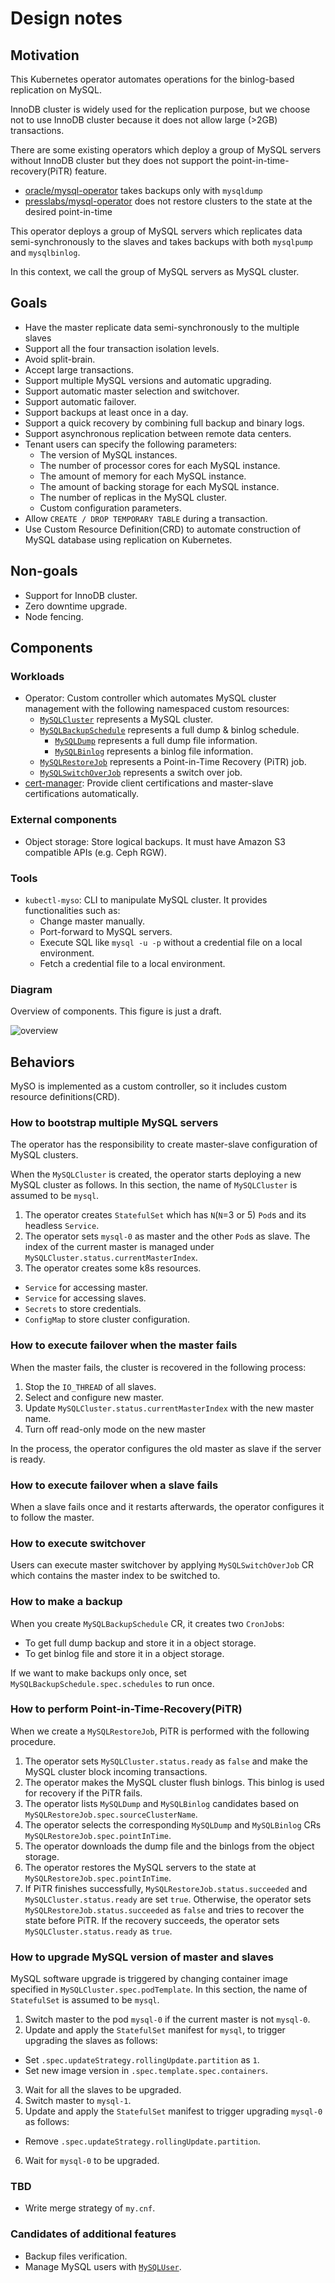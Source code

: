 Design notes
============

Motivation
----------

This Kubernetes operator automates operations for the binlog-based replication on MySQL.

InnoDB cluster is widely used for the replication purpose, but we choose not to use InnoDB cluster because it does not allow large (>2GB) transactions.

There are some existing operators which deploy a group of MySQL servers without InnoDB cluster but they does not support the point-in-time-recovery(PiTR) feature.

- [oracle/mysql-operator](https://github.com/oracle/mysql-operator) takes backups only with `mysqldump`
- [presslabs/mysql-operator](https://github.com/presslabs/mysql-operator) does not restore clusters to the state at the desired point-in-time

This operator deploys a group of MySQL servers which replicates data semi-synchronously to the slaves and takes backups with both `mysqlpump` and `mysqlbinlog`.

In this context, we call the group of MySQL servers as MySQL cluster.

Goals
-----

- Have the master replicate data semi-synchronously to the multiple slaves
- Support all the four transaction isolation levels.
- Avoid split-brain.
- Accept large transactions.
- Support multiple MySQL versions and automatic upgrading.
- Support automatic master selection and switchover.
- Support automatic failover.
- Support backups at least once in a day.
- Support a quick recovery by combining full backup and binary logs.
- Support asynchronous replication between remote data centers.
- Tenant users can specify the following parameters:
  - The version of MySQL instances.
  - The number of processor cores for each MySQL instance.
  - The amount of memory for each MySQL instance.
  - The amount of backing storage for each MySQL instance.
  - The number of replicas in the MySQL cluster.
  - Custom configuration parameters.
- Allow `CREATE / DROP TEMPORARY TABLE` during a transaction.
- Use Custom Resource Definition(CRD) to automate construction of MySQL database using replication on Kubernetes.

Non-goals
---------

- Support for InnoDB cluster.
- Zero downtime upgrade.
- Node fencing.

Components
----------

### Workloads

- Operator: Custom controller which automates MySQL cluster management with the following namespaced custom resources:
  - [`MySQLCluster`](crd_mysql_cluster.md) represents a MySQL cluster.
  - [`MySQLBackupSchedule`](crd_mysql_backup_schedule.md) represents a full dump & binlog schedule.
    - [`MySQLDump`](crd_mysql_dump.md) represents a full dump file information.
    - [`MySQLBinlog`](crd_mysql_binlog.md) represents a binlog file information.
  - [`MySQLRestoreJob`](crd_mysql_restore_job.md) represents a Point-in-Time Recovery (PiTR) job.
  - [`MySQLSwitchOverJob`](crd_mysql_switch_over_job.md) represents a switch over job.
- [cert-manager](https://cert-manager.io/): Provide client certifications and master-slave certifications automatically.

### External components

- Object storage: Store logical backups. It must have Amazon S3 compatible APIs (e.g. Ceph RGW).

### Tools

- `kubectl-myso`: CLI to manipulate MySQL cluster. It provides functionalities such as:
  - Change master manually.
  - Port-forward to MySQL servers.
  - Execute SQL like `mysql -u -p` without a credential file on a local environment.
  - Fetch a credential file to a local environment.

### Diagram

Overview of components. This figure is just a draft.

![overview](./images/overview.png)

Behaviors
---------

MySO is implemented as a custom controller, so it includes custom resource definitions(CRD).

### How to bootstrap multiple MySQL servers

The operator has the responsibility to create master-slave configuration of MySQL clusters.

When the `MySQLCluster` is created, the operator starts deploying a new MySQL cluster as follows.
In this section, the name of `MySQLCluster` is assumed to be `mysql`.

1. The operator creates `StatefulSet` which has `N`(`N`=3 or 5) `Pod`s and its headless `Service`.
1. The operator sets `mysql-0` as master and the other `Pod`s as slave.
   The index of the current master is managed under `MySQLCluster.status.currentMasterIndex`.
1. The operator creates some k8s resources.
  - `Service` for accessing master.
  - `Service` for accessing slaves.
  - `Secrets` to store credentials.
  - `ConfigMap` to store cluster configuration.

### How to execute failover when the master fails

When the master fails, the cluster is recovered in the following process:

1. Stop the `IO_THREAD` of all slaves.
2. Select and configure new master.
3. Update `MySQLCluster.status.currentMasterIndex` with the new master name.
4. Turn off read-only mode on the new master

In the process, the operator configures the old master as slave if the server is ready.

### How to execute failover when a slave fails

When a slave fails once and it restarts afterwards, the operator configures it to follow the master.

### How to execute switchover

Users can execute master switchover by applying `MySQLSwitchOverJob` CR which contains the master index to be switched to.

### How to make a backup

When you create `MySQLBackupSchedule` CR, it creates two `CronJob`s:
  - To get full dump backup and store it in a object storage.
  - To get binlog file and store it in a object storage.

If we want to make backups only once, set `MySQLBackupSchedule.spec.schedules` to run once.

### How to perform Point-in-Time-Recovery(PiTR)

When we create a `MySQLRestoreJob`, PiTR is performed with the following procedure.

1. The operator sets `MySQLCluster.status.ready` as `false` and make the MySQL cluster block incoming transactions.
1. The operator makes the MySQL cluster flush binlogs. This binlog is used for recovery if the PiTR fails.
1. The operator lists `MySQLDump` and `MySQLBinlog` candidates based on `MySQLRestoreJob.spec.sourceClusterName`.
1. The operator selects the corresponding `MySQLDump` and `MySQLBinlog` CRs  `MySQLRestoreJob.spec.pointInTime`.
1. The operator downloads the dump file and the binlogs from the object storage.
1. The operator restores the MySQL servers to the state at `MySQLRestoreJob.spec.pointInTime`.
1. If PiTR finishes successfully, `MySQLRestoreJob.status.succeeded` and `MySQLCluster.status.ready` are set `true`.
   Otherwise, the operator sets `MySQLRestoreJob.status.succeeded` as `false` and tries to recover the state before PiTR.
   If the recovery succeeds, the operator sets `MySQLCluster.status.ready` as `true`.

### How to upgrade MySQL version of master and slaves

MySQL software upgrade is triggered by changing container image specified in `MySQLCluster.spec.podTemplate`.
In this section, the name of `StatefulSet` is assumed to be `mysql`.

1. Switch master to the pod `mysql-0` if the current master is not `mysql-0`.
2. Update and apply the `StatefulSet` manifest for `mysql`, to trigger upgrading the slaves as follows:
  - Set `.spec.updateStrategy.rollingUpdate.partition` as `1`.
  - Set new image version in `.spec.template.spec.containers`.
3. Wait for all the slaves to be upgraded.
4. Switch master to `mysql-1`.
5. Update and apply the `StatefulSet` manifest to trigger upgrading `mysql-0` as follows:
  - Remove `.spec.updateStrategy.rollingUpdate.partition`.
6. Wait for `mysql-0` to be upgraded.

### TBD

- Write merge strategy of `my.cnf`.

### Candidates of additional features

- Backup files verification.
- Manage MySQL users with [`MySQLUser`](crd_mysql_user.md).
